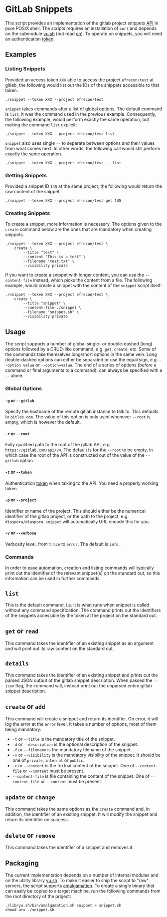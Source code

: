 # GitLab Snippets

This script provides an implementation of the gitlab project snippets [API] in
pure POSIX shell. The scripts requires an installation of `curl` and depends on
the submodule [yu.sh] (but read [on](#packaging)). To operate on snippets, you
will need an authentication [token].

  [API]: https://docs.gitlab.com/ee/api/project_snippets.html
  [token]: https://docs.gitlab.com/ee/api/README.html#authentication
  [yu.sh]: https://github.com/YanziNetworks/yu.sh

## Examples

### Listing Snippets

Provided an access token `XXX` able to access the project `efrecon/test` at
gitlab, the following would list out the IDs of the snippets accessible to that
token:

```shell
./snippet --token XXX --project efrecon/test
```

`snippet` takes commands after a list of global options. The default command is
`list`, it was the command used in the previous example. Consequently, the
following example, would perform exactly the same operation, but making the
command `list` explicit:

```shell
./snippet --token XXX --project efrecon/test list
```

`snippet` also uses single `--` to separate between options and their values
from what comes next. In other words, the following call would still perform
exactly the same operation.

```shell
./snippet --token XXX --project efrecon/test -- list
```

### Getting Snippets

Provided a snippet ID `145` at the same project, the following would return the
raw content of the snippet.

```shell
./snippet --token XXX --project efrecon/test get 145
```

### Creating Snippets

To create a snippet, more information is necessary. The options given to the
`create` command below are the ones that are mandatory when creating snippets.

```shell
./snippet --token XXX --project efrecon/test \
    create \
        --title "test" \
        --content "This is a test" \
        --filename "test.txt" \
        --visibility private
```

If you want to create a snippet with longer content, you can use the
`--content-file` instead, which picks the content from a file. The following
example, would create a snippet with the content of the `snippet` script itself:

```shell
./snippet --token XXX --project efrecon/test \
    create \
        --title "snippet" \
        --content-file ./snippet \
        --filename "snippet.sh" \
        --visibility private
```

## Usage

The script supports a number of global single- or double-dashed (long) options
followed by a CRUD-like command, e.g. `get`, `create`, etc. Some of the commands
take themselves long/short options in the same vein. Long double-dashed options
can either be separated or use the equal sign, e.g. `--option value` or
`--option=value`. The end of a series of options (before a command or final
arguments to a command), can always be specified with a `--` alone.

### Global Options

#### `-g` or `--gitlab`

Specify the hostname of the remote gitlab instance to talk to. This defaults to
`gitlab.com`. The value of this option is only used whenever `--root` is empty,
which is however the default.

#### `-r` or `--root`

Fully qualified path to the root of the gitlab API, e.g.
`https://gitlab.com/api/v4`. The default is for the `--root` to be empty, in
which case the root of the API is constructed out of the value of the `--gitlab`
option.

#### `-t` or `--token`

Authentication [token] when talking to the API. You need a properly working
token.

#### `-p` or `--project`

Identifier or name of the project. This should either be the numerical
identifier of the gitlab project, or the path to the project, e.g.
`diaspora/diaspora`. `snippet` will automatically URL encode this for you.

#### `-v` or `--verbose`

Verbosity level, from `trace` to `error`. The default is `info`.

### Commands

In order to ease automation, creation and listing commands will typically print
out the identifier of the relevant snippet(s) on the standard out, so this
information can be used in further commands.

## `list`

This is the default command, i.e. it is what runs when snippet is called without
any command specification. The command prints out the identifiers of the
snippets accessible by the token at the project on the standard out.

## `get` or `read`

This command takes the identifier of an existing snippet as an argument and will
print out its raw content on the standard out.

## `details`

This command takes the identifier of an existing snippet and prints out the
parsed JSON output of the gitlab snippet description. When passed the `--json`
flag, the command will, instead print out the unparsed entire gitlab snippet
description.

## `create` or `add`

This command will create a snippet and return its identifier. On error, it will
log the error at the `error` level. It takes a number of options, most of them
being mandatory:

+ `-t` or `--title` is the mandatory title of the snippet.
+ `-d` or `--description` is the optional description of the snippet.
+ `-f` or `--filename` is the mandatory filename of the snippet.
+ `-v` or `--visibility` is the mandatory visibility of the snippet. It should
  be one of `private`, `internal` or `public`.
+ `-c` or `--content` is the textual content of the snippet.  One of
  `--content-file` or `--content` must be present.
+ `--content-file` is file containing the content of the snippet. One of
  `--content-file` or `--content` must be present.

## `update` or `change`

This command takes the same options as the `create` command and, in addition,
the identifier of an existing snippet. It will modify the snippet and return its
identifier on success.

## `delete` or `remove`

This command takes the identifier of a snippet and removes it.

## Packaging

The current implementation depends on a number of internal modules and on the
utility library [yu.sh]. To make it easier to ship the script to "raw" servers,
the script supports [amalgamation]. To create a single binary that can easily be
copied to a target machine, run the following commands from the root directory
of the project:

```shell
./lib/yu.sh/bin/amalgamation.sh snippet > snippet.sh
chmod a+x ./snippet.sh
```

  [amalgamation]: https://www.sqlite.org/amalgamation.html
